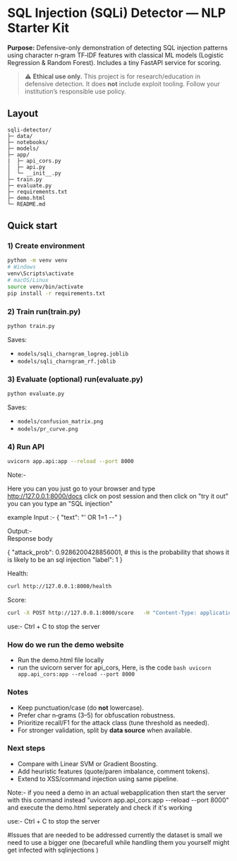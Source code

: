 
# SQL Injection (SQLi) Detector — NLP Starter Kit

**Purpose:** Defensive-only demonstration of detecting SQL injection patterns using character n‑gram TF‑IDF features with classical ML models (Logistic Regression & Random Forest). Includes a tiny FastAPI service for scoring.

> ⚠️ **Ethical use only.** This project is for research/education in defensive detection. It does **not** include exploit tooling. Follow your institution’s responsible use policy.

## Layout
```
sqli-detector/
├─ data/
├─ notebooks/
├─ models/
├─ app/
|  ├─ api_cors.py
│  ├─ api.py
│  └─ __init__.py
├─ train.py
├─ evaluate.py
├─ requirements.txt
├─ demo.html
└─ README.md
```

## Quick start
### 1) Create environment
```bash
python -m venv venv
# Windows
venv\Scripts\activate
# macOS/Linux
source venv/bin/activate
pip install -r requirements.txt
```

### 2) Train run(train.py)
```bash
python train.py
```
Saves:
- `models/sqli_charngram_logreg.joblib`
- `models/sqli_charngram_rf.joblib`

### 3)  Evaluate (optional) run(evaluate.py)
```bash
python evaluate.py
```
Saves:
- `models/confusion_matrix.png`
- `models/pr_curve.png`

### 4) Run API
```bash
uvicorn app.api:app --reload --port 8000
```
Note:-

Here you can you just go to your browser and type http://127.0.0.1:8000/docs
click on post session and then click on "try it out" you can you type an "SQL injection" 

example Input :-
{
  "text": "' OR 1=1 --"
}

Output:-	
Response body

{
  "attack_prob": 0.9286200428856001, # this is the probability that shows it is likely to be an sql injection
  "label": 1
}

Health:
```bash
curl http://127.0.0.1:8000/health
```
Score:
```bash
curl -X POST http://127.0.0.1:8000/score   -H "Content-Type: application/json"   -d "{"text":"' OR 1=1 --"}"
```


use:- 
Ctrl + C to stop the server 


### How do we run the demo website
- Run the demo.html file locally
- run the uvicorn server for api_cors, Here, is the code ```bash uvicorn app.api_cors:app --reload --port 8000 ```

### Notes
- Keep punctuation/case (do **not** lowercase).
- Prefer char n‑grams (3–5) for obfuscation robustness.
- Prioritize recall/F1 for the attack class (tune threshold as needed).
- For stronger validation, split by **data source** when available.

### Next steps
- Compare with Linear SVM or Gradient Boosting.
- Add heuristic features (quote/paren imbalance, comment tokens).
- Extend to XSS/command injection using same pipeline.


Note:-
if you need a demo in an actual webapplication then start the server with this command instead "uvicorn app.api_cors:app --reload --port 8000" and execute the demo.html seperately and check if it's working 

use:- 
Ctrl + C to stop the server 

#Issues that are needed to be addressed 
 currently the dataset is small we need to use a bigger one (becarefull while handling them you yourself might get infected with sqlinjections )

